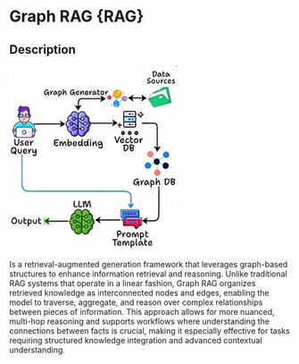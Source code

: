 # Graph RAG {RAG}

## Description

![](graph_rag/diagram.png)

Is a retrieval-augmented generation framework that leverages graph-based structures to enhance information retrieval and reasoning.
Unlike traditional RAG systems that operate in a linear fashion, Graph RAG organizes retrieved knowledge as interconnected nodes and edges, enabling the model to traverse, aggregate, and reason over complex relationships between pieces of information.
This approach allows for more nuanced, multi-hop reasoning and supports workflows where understanding the connections between facts is crucial, making it especially effective for tasks requiring structured knowledge integration and advanced contextual understanding.
